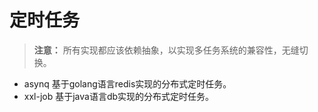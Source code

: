 # 定时任务
> **注意：** 所有实现都应该依赖抽象，以实现多任务系统的兼容性，无缝切换。

- asynq 基于golang语言redis实现的分布式定时任务。
- xxl-job 基于java语言db实现的分布式定时任务。
